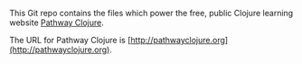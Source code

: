 This Git repo contains the files which power the free, public Clojure learning website [Pathway Clojure](http://pathwayclojure.org). 

The URL for Pathway Clojure is [http://pathwayclojure.org](http://pathwayclojure.org). 
